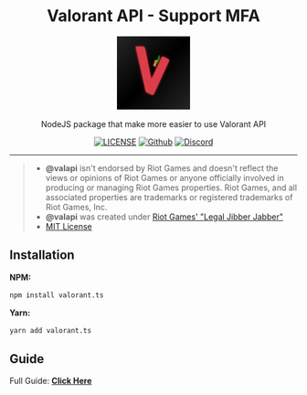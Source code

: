 <div align="center">
  
# Valorant API - Support MFA
  
[![Profile](https://github.com/valapi/.github/blob/main/128_valapi.png?raw=true)](https://github.com/valapi)
  
NodeJS package that make more easier to use Valorant API
  
[![LICENSE](https://badgen.net/badge/license/MIT/blue)](https://github.com/valapi/.github/blob/main/LICENSE)
[![Github](https://badgen.net/badge/icon/github?icon=github&label)](https://github.com/valapi)
[![Discord](https://badgen.net/badge/icon/discord?icon=discord&label)](https://discord.gg/pbyWbUYjyt)
  
</div>

-----------

> - **@valapi** isn't endorsed by Riot Games and doesn't reflect the views or opinions of Riot Games or anyone officially involved in producing or managing Riot Games properties. Riot Games, and all associated properties are trademarks or registered trademarks of Riot Games, Inc.
> - **@valapi** was created under [Riot Games' "Legal Jibber Jabber"](https://www.riotgames.com/en/legal)
> - [MIT License](https://github.com/valapi/.github/blob/main/LICENSE)

## Installation

**NPM:**
```bash
npm install valorant.ts
```

**Yarn:**
```bash
yarn add valorant.ts
```

## Guide

Full Guide: **[Click Here](https://valapi.github.io/docs/)**